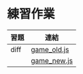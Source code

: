 # 練習作業

習題    | 連結
--------|----------------
diff    | [game_old.js](game_old.js)
        | [game_new.js](game_new.js)
